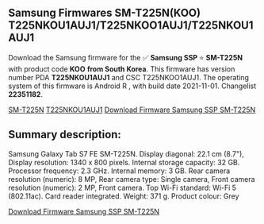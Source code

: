<h2>Samsung Firmwares SM-T225N(KOO) T225NKOU1AUJ1/T225NKOO1AUJ1/T225NKOU1AUJ1</h2>
Download the Samsung firmware for the ✅ <strong>Samsung SSP </strong> ⭐ <strong>SM-T225N</strong> with product code <strong>KOO</strong> <strong> from South Korea</strong>. This firmware has version number PDA <strong>T225NKOU1AUJ1</strong> and CSC T225NKOO1AUJ1. The operating system of this firmware is Android R , with build date 2021-11-01. Changelist <strong>22351182</strong>.


[SM-T225N](https://samfirm.shop/samsung/model/SM-T225N)
[T225NKOU1AUJ1](https://samfirm.shop/samsung/pda/T225NKOU1AUJ1)
[Download Firmware Samsung SSP SM-T225N](https://samfirm.shop/samsung/firmware/470180)
<h2>Summary description:</h2>
<p>Samsung Galaxy Tab S7 FE SM-T225N. Display diagonal: 22.1 cm (8.7"), Display resolution: 1340 x 800 pixels. Internal storage capacity: 32 GB. Processor frequency: 2.3 GHz. Internal memory: 3 GB. Rear camera resolution (numeric): 8 MP, Rear camera type: Single camera, Front camera resolution (numeric): 2 MP, Front camera. Top Wi-Fi standard: Wi-Fi 5 (802.11ac). Card reader integrated. Weight: 371 g. Product colour: Grey</p>


[Download Firmware Samsung SSP SM-T225N](https://samfirm.shop/samsung/firmware/470180)
